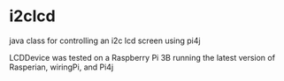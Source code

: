 # i2clcd
java class for controlling an i2c lcd screen using pi4j

LCDDevice was tested on a Raspberry Pi 3B running the latest version of 
Rasperian, wiringPi, and Pi4j
